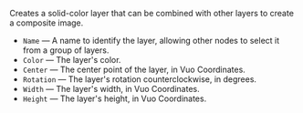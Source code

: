 Creates a solid-color layer that can be combined with other layers to create a composite image. 

   - `Name` — A name to identify the layer, allowing other nodes to select it from a group of layers. 
   - `Color` — The layer's color.
   - `Center` — The center point of the layer, in Vuo Coordinates. 
   - `Rotation` — The layer's rotation counterclockwise, in degrees. 
   - `Width` — The layer's width, in Vuo Coordinates.
   - `Height` — The layer's height, in Vuo Coordinates.

